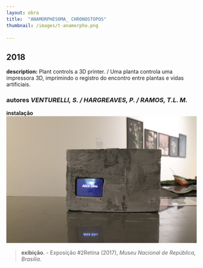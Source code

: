 ```yaml
---
layout: obra
title:  "ANAMORPHESOMA_ CHRONOSTOPOS"
thumbnail: /images/t-anamorpho.png

---
```


2018
------
**description:** Plant controls a 3D printer. / Uma planta controla uma impressora 3D, imprimindo o registro do encontro entre plantas e vidas artificiais.
### **autores** *VENTURELLI, S. / HARGREAVES, P. / RAMOS, T.L. M.*
**instalação**
![My helpful screenshot](/images/prece.jpeg)

>**exibição**. - Exposição #2Retina (2017), *Museu Nacional de República, Brasília*.
